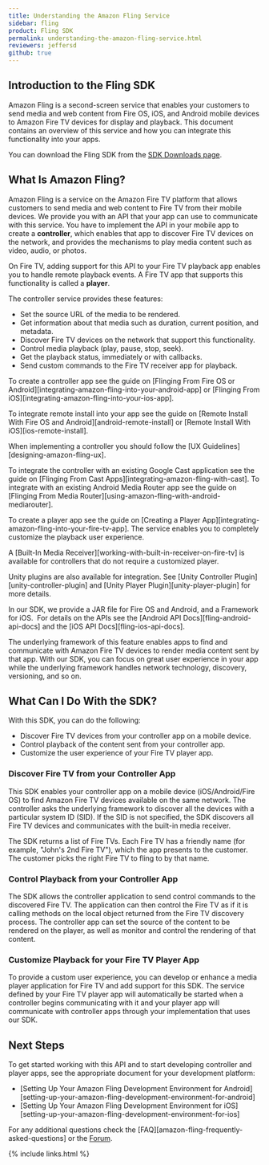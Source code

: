 ```yaml
---
title: Understanding the Amazon Fling Service
sidebar: fling
product: Fling SDK
permalink: understanding-the-amazon-fling-service.html
reviewers: jeffersd
github: true
---
```


## Introduction to the Fling SDK

Amazon Fling is a second-screen service that enables your customers to send media and web content from Fire OS, iOS, and Android mobile devices to Amazon Fire TV devices for display and playback. This document contains an overview of this service and how you can integrate this functionality into your apps.

You can download the Fling SDK from the [SDK Downloads page](https://developer.amazon.com/public/resources/development-tools/sdk#Amazon%20Fire%20TV%20SDKs).

## What Is Amazon Fling?

Amazon Fling is a service on the Amazon Fire TV platform that allows customers to send media and web content to Fire TV from their mobile devices. We provide you with an API that your app can use to communicate with this service. You have to implement the API in your mobile app to create a **controller**, which enables that app to discover Fire TV devices on the network, and provides the mechanisms to play media content such as video, audio, or photos.

On Fire TV, adding support for this API to your Fire TV playback app enables you to handle remote playback events. A Fire TV app that supports this functionality is called a **player**.  

The controller service provides these features:

*  Set the source URL of the media to be rendered.
*  Get information about that media such as duration, current position, and metadata.
*  Discover Fire TV devices on the network that support this functionality.  
*  Control media playback (play, pause, stop, seek).
*  Get the playback status, immediately or with callbacks.
*  Send custom commands to the Fire TV receiver app for playback.

To create a controller app see the guide on [Flinging From Fire OS or Android][integrating-amazon-fling-into-your-android-app] or [Flinging From iOS][integrating-amazon-fling-into-your-ios-app].

To integrate remote install into your app see the guide on [Remote Install With Fire OS and Android][android-remote-install] or [Remote Install With iOS][ios-remote-install].  

When implementing a controller you should follow the [UX Guidelines][designing-amazon-fling-ux]. 

To integrate the controller with an existing Google Cast application see the guide on [Flinging From Cast Apps][integrating-amazon-fling-with-cast]. To integrate with an existing Android Media Router app see the guide on [Flinging From Media Router][using-amazon-fling-with-android-mediarouter].

To create a player app see the guide on [Creating a Player App][integrating-amazon-fling-into-your-fire-tv-app]. The service enables you to completely customize the playback user experience.

A [Built-In Media Receiver][working-with-built-in-receiver-on-fire-tv] is available for controllers that do not require a customized player.

Unity plugins are also available for integration. See [Unity Controller Plugin][unity-controller-plugin] and [Unity Player Plugin][unity-player-plugin] for more details.  

In our SDK, we provide a JAR file for Fire OS and Android, and a Framework for iOS.  For details on the APIs see the [Android API Docs][fling-android-api-docs] and the [iOS API Docs][fling-ios-api-docs].

The underlying framework of this feature enables apps to find and communicate with Amazon Fire TV devices to render media content sent by that app. With our SDK, you can focus on great user experience in your app while the underlying framework handles network technology, discovery, versioning, and so on.

## What Can I Do With the SDK?

With this SDK, you can do the following:

*  Discover Fire TV devices from your controller app on a mobile device.
*  Control playback of the content sent from your controller app.
*  Customize the user experience of your Fire TV player app.  

### Discover Fire TV from your Controller App  

This SDK enables your controller app on a mobile device (iOS/Android/Fire OS) to find Amazon Fire TV devices available on the same network. The controller asks the underlying framework to discover all the devices with a particular system ID (SID). If the SID is not specified, the SDK discovers all Fire TV devices and communicates with the built-in media receiver.

The SDK returns a list of Fire TVs. Each Fire TV has a friendly name (for example, "John's 2nd Fire TV"), which the app presents to the customer. The customer picks the right Fire TV to fling to by that name.

### Control Playback from your Controller App  

The SDK allows the controller application to send control commands to the discovered Fire TV. The application can then control the Fire TV as if it is calling methods on the local object returned from the Fire TV discovery process. The controller app can set the source of the content to be rendered on the player, as well as monitor and control the rendering of that content.

### Customize Playback for your Fire TV Player App 

To provide a custom user experience, you can develop or enhance a media player application for Fire TV and add support for this SDK. The service defined by your Fire TV player app will automatically be started when a controller begins communicating with it and your player app will communicate with controller apps through your implementation that uses our SDK.

## Next Steps

To get started working with this API and to start developing controller and player apps, see the appropriate document for your development platform:   

*  [Setting Up Your Amazon Fling Development Environment for Android][setting-up-your-amazon-fling-development-environment-for-android]
*  [Setting Up Your Amazon Fling Development Environment for iOS][setting-up-your-amazon-fling-development-environment-for-ios]

For any additional questions check the [FAQ][amazon-fling-frequently-asked-questions] or the [Forum](https://forums.developer.amazon.com/spaces/66/index.html).

{% include links.html %}
